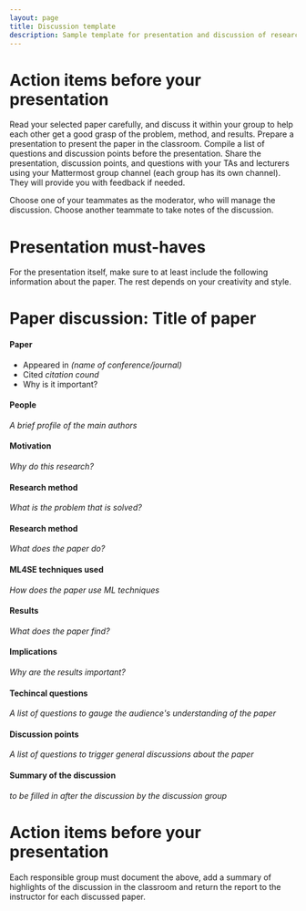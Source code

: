 ```yaml
---
layout: page
title: Discussion template
description: Sample template for presentation and discussion of research paper
---
```


# Action items before your presentation
Read your selected paper carefully, and discuss it within your group to help each other get a good grasp of the problem, method, and results.
Prepare a presentation to present the paper in the classroom.
Compile a list of questions and discussion points before the presentation.
Share the presentation, discussion points, and questions with your TAs and lecturers using your Mattermost group channel (each group has its own channel).
They will provide you with feedback if needed.

Choose one of your teammates as the moderator, who will manage the discussion.
Choose another teammate to take notes of the discussion.


# Presentation must-haves
For the presentation itself, make sure to at least include the following information about the paper. 
The rest depends on your creativity and style.

# Paper discussion: Title of paper

#### Paper

* Appeared in _(name of conference/journal)_
* Cited _citation cound_
* Why is it important?

#### People
_A brief profile of the main authors_

#### Motivation
_Why do this research?_

#### Research method
_What is the problem that is solved?_

#### Research method
_What does the paper do?_

#### ML4SE techniques used
_How does the paper use ML techniques_

#### Results
_What does the paper find?_

#### Implications
_Why are the results important?_

#### Techincal questions
_A list of questions to gauge the audience's understanding of the paper_

#### Discussion points
_A list of questions to trigger general discussions about the paper_

#### Summary of the discussion
_to be filled in after the discussion by the discussion group_



# Action items before your presentation
Each responsible group must document the above, 
add a summary of highlights of the discussion in the classroom
and return the report to the instructor for each discussed
paper.

